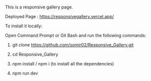 
This is a responsive gallery page.

Deployed Page : https://responsivegallery.vercel.app/

To install it locally:

Open Command Prompt or Git Bash and run the following commands: 

1. git clone https://github.com/somir02/Responsive_Gallery.git

2. cd Responsive_Gallery

3. npm install / npm i (to install all the dependencies)

4. npm run dev

